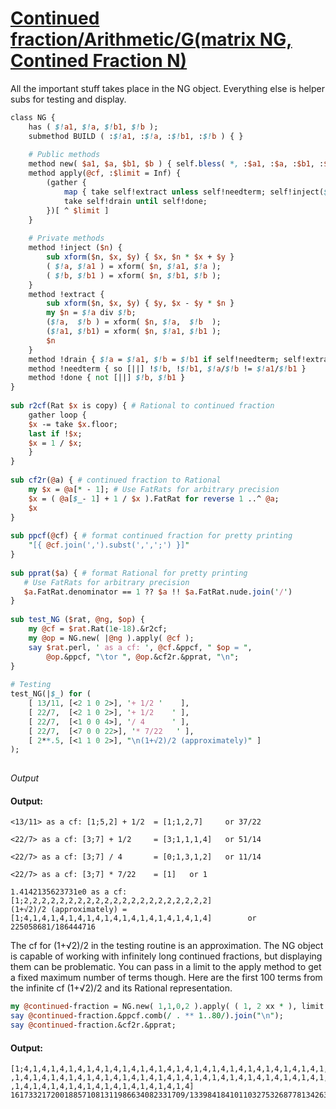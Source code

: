 [1]: http://rosettacode.org/wiki/Continued_fraction/Arithmetic/G(matrix_NG,_Contined_Fraction_N)

# [Continued fraction/Arithmetic/G(matrix NG, Contined Fraction N)][1]

All the important stuff takes place in the NG object. Everything else is helper subs for testing and display.

```perl
class NG {
    has ( $!a1, $!a, $!b1, $!b );
    submethod BUILD ( :$!a1, :$!a, :$!b1, :$!b ) { }
 
    # Public methods
    method new( $a1, $a, $b1, $b ) { self.bless( *, :$a1, :$a, :$b1, :$b ) }
    method apply(@cf, :$limit = Inf) {
        (gather {
            map { take self!extract unless self!needterm; self!inject($_) }, @cf;
            take self!drain until self!done;
        })[ ^ $limit ]
    }
 
    # Private methods
    method !inject ($n) {
        sub xform($n, $x, $y) { $x, $n * $x + $y }
        ( $!a, $!a1 ) = xform( $n, $!a1, $!a );
        ( $!b, $!b1 ) = xform( $n, $!b1, $!b );
    }
    method !extract {
        sub xform($n, $x, $y) { $y, $x - $y * $n }
        my $n = $!a div $!b;
        ($!a,  $!b ) = xform( $n, $!a,  $!b  );
        ($!a1, $!b1) = xform( $n, $!a1, $!b1 );
        $n
    }
    method !drain { $!a = $!a1, $!b = $!b1 if self!needterm; self!extract }
    method !needterm { so [||] !$!b, !$!b1, $!a/$!b != $!a1/$!b1 }
    method !done { not [||] $!b, $!b1 }
}
 
sub r2cf(Rat $x is copy) { # Rational to continued fraction
    gather loop {
	$x -= take $x.floor;
	last if !$x;
	$x = 1 / $x;
    }
}
 
sub cf2r(@a) { # continued fraction to Rational
    my $x = @a[* - 1]; # Use FatRats for arbitrary precision
    $x = ( @a[$_- 1] + 1 / $x ).FatRat for reverse 1 ..^ @a;
    $x
}
 
sub ppcf(@cf) { # format continued fraction for pretty printing 
    "[{ @cf.join(',').subst(',',';') }]"
}
 
sub pprat($a) { # format Rational for pretty printing
   # Use FatRats for arbitrary precision
   $a.FatRat.denominator == 1 ?? $a !! $a.FatRat.nude.join('/')
}
 
sub test_NG ($rat, @ng, $op) { 
    my @cf = $rat.Rat(1e-18).&r2cf;
    my @op = NG.new( |@ng ).apply( @cf );
    say $rat.perl, ' as a cf: ', @cf.&ppcf, " $op = ",
        @op.&ppcf, "\tor ", @op.&cf2r.&pprat, "\n";
}
 
# Testing
test_NG(|$_) for (
    [ 13/11, [<2 1 0 2>], '+ 1/2 '    ],
    [ 22/7,  [<2 1 0 2>], '+ 1/2    ' ],
    [ 22/7,  [<1 0 0 4>], '/ 4      ' ],
    [ 22/7,  [<7 0 0 22>], '* 7/22   ' ],
    [ 2**.5, [<1 1 0 2>], "\n(1+√2)/2 (approximately)" ]
);
 
```


*Output*


#### Output:
```
<13/11> as a cf: [1;5,2] + 1/2  = [1;1,2,7]     or 37/22

<22/7> as a cf: [3;7] + 1/2     = [3;1,1,1,4]   or 51/14

<22/7> as a cf: [3;7] / 4       = [0;1,3,1,2]   or 11/14

<22/7> as a cf: [3;7] * 7/22    = [1]   or 1

1.4142135623731e0 as a cf: [1;2,2,2,2,2,2,2,2,2,2,2,2,2,2,2,2,2,2,2,2,2] 
(1+√2)/2 (approximately) = [1;4,1,4,1,4,1,4,1,4,1,4,1,4,1,4,1,4,1,4,1,4]        or 225058681/186444716
```


The cf for (1+√2)/2 in the testing routine is an approximation. The NG object is capable of working with infinitely long continued fractions, but displaying them can be problematic. You can pass in a limit to the apply method to get a fixed maximum number of terms though. Here are the first 100 terms from the infinite cf (1+√2)/2 and its Rational representation.

```perl
my @continued-fraction = NG.new( 1,1,0,2 ).apply( ( 1, 2 xx * ), limit => 100 );
say @continued-fraction.&ppcf.comb(/ . ** 1..80/).join("\n");
say @continued-fraction.&cf2r.&pprat;
```

#### Output:
```
[1;4,1,4,1,4,1,4,1,4,1,4,1,4,1,4,1,4,1,4,1,4,1,4,1,4,1,4,1,4,1,4,1,4,1,4,1,4,1,4
,1,4,1,4,1,4,1,4,1,4,1,4,1,4,1,4,1,4,1,4,1,4,1,4,1,4,1,4,1,4,1,4,1,4,1,4,1,4,1,4
,1,4,1,4,1,4,1,4,1,4,1,4,1,4,1,4,1,4,1,4]
161733217200188571081311986634082331709/133984184101103275326877813426364627544
```